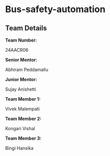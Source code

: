 # Bus-safety-automation

<h2>Team Details</h2>
<b>Team Number: </b><p>24AACR06</p>
<b>Senior Mentor:</b><p> Abhiram Peddamallu</p>
<b>Junior Mentor:</b><p> Sujay Anishetti</p>
<b>Team Member 1:</b><p> Vivek Malempati</p>
<b>Team Member 2:</b><p> Kongari Vishal</p>
<b>Team Member 3:</b><p> Bingi Hansika</p>
